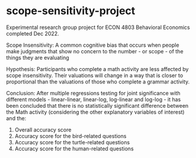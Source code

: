 # scope-sensitivity-project

Experimental research group project for ECON 4803 Behavioral Economics completed Dec 2022.

Scope Insensitivity: A common cognitive bias that occurs when people make judgments that show no concern to the number - or scope - of the things they are evaluating

Hypothesis: Participants who complete a math activity are less affected by scope insensitivity. Their valuations will change in a way that is closer to proportional than the valuations of those who complete a grammar activity.

Conclusion: After multiple regressions testing for joint significance with different models - linear-linear, linear-log, log-linear and log-log - it has been concluded that there is no statistically significant difference between the Math activity (considering the other explanatory variables of interest) and the:

1. Overall accuracy score
2. Accuracy score for the bird-related questions
3. Accuracy score for the turtle-related questions
4. Accuracy score for the human-related questions
